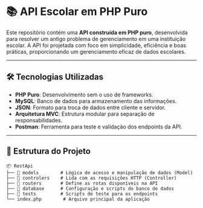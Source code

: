 # 📚 API Escolar em PHP Puro

Este repositório contém uma **API construída em PHP puro**, desenvolvida para resolver um antigo problema de gerenciamento em uma instituição escolar. A API foi projetada com foco em simplicidade, eficiência e boas práticas, proporcionando um gerenciamento eficaz de dados escolares.

---

## 🛠️ Tecnologias Utilizadas

- **PHP Puro**: Desenvolvimento sem o uso de frameworks.
- **MySQL**: Banco de dados para armazenamento das informações.
- **JSON**: Formato para troca de dados entre cliente e servidor.
- **Arquitetura MVC**: Estrutura modular para separação de responsabilidades.
- **Postman**: Ferramenta para teste e validação dos endpoints da API.

---

## 📂 Estrutura do Projeto

```plaintext
📦 RestApi
├── 📂 models        # Lógica de acesso e manipulação de dados (Model)
├── 📂 controlers    # Lida com as requisições HTTP (Controller)
├── 📂 routers       # Define as rotas disponíveis na API
├── 📂 database      # Configuração e scripts do banco de dados
├── 📂 tests         # Scripts de teste para os endpoints
└── index.php        # Arquivo principal da aplicação
